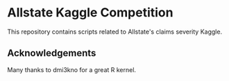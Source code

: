 # Allstate Kaggle Competition
This repository contains scripts related to Allstate's claims severity Kaggle.

## Acknowledgements
Many thanks to dmi3kno for a great R kernel.
